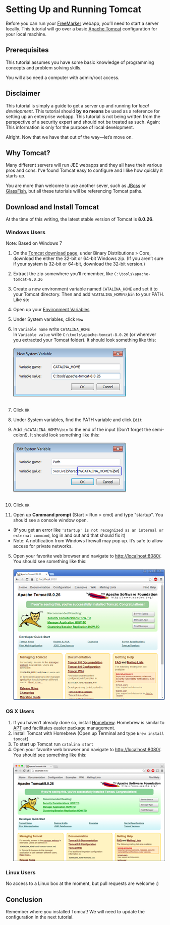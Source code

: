 # Setting Up and Running Tomcat

Before you can run your [FreeMarker](http://freemarker.org) webapp, you’ll need to start a server locally. This tutorial will go over a basic [Apache Tomcat](http://tomcat.apache.org/) configuration for your local machine.

## Prerequisites

This tutorial assumes you have some basic knowledge of programming concepts and problem solving skills.

You will also need a computer with admin/root access.

## Disclaimer

This tutorial is simply a guide to get a server up and running for *local development*. This tutorial should **by no means** be used as a reference for setting up an enterprise webapp. This tutorial is not being written from the perspective of a security expert and should not be treated as such. Again: This information is only for the purpose of local development.

Alright. Now that we have that out of the way—let’s move on.

## Why Tomcat?

Many different servers will run JEE webapps and they all have their various pros and cons. I’ve found Tomcat easy to configure and I like how quickly it starts up.

You are more than welcome to use another sever, such as [JBoss](http://www.jboss.org/) or [GlassFish](https://glassfish.java.net/), but all these tutorials will be referencing Tomcat paths.

## Download and Install Tomcat

At the time of this writing, the latest stable version of Tomcat is **8.0.26**.


### Windows Users

Note: Based on Windows 7

1. On the [Tomcat download page](http://tomcat.apache.org/download-80.cgi), under Binary Distributions > Core, download the either the 32-bit or 64-bit Windows zip. (If you aren’t sure if your system is 32-bit or 64-bit, download the 32-bit version.)

2. Extract the zip somewhere you’ll remember, like `C:\tools\apache-tomcat-8.0.26`

3. Create a new environment variable named `CATALINA_HOME` and set it to your Tomcat directory. Then and add `%CATALINA_HOME%\bin` to your PATH. Like so: <br>
  1. Open up your [Environment Variables](http://www.nextofwindows.com/how-to-addedit-environment-variables-in-windows-7)
  2. Under System variables, click `New`
  3. In `Variable name` write `CATALINA_HOME` <br>In `Variable value` write `C:\tools\apache-tomcat-8.0.26` (or wherever you extracted your Tomcat folder). It should look something like this: <br><br> ![CATALINA_HOME](images/catalina-home.png)<br><br>
  4. Click `OK`
  5. Under System variables, find the PATH variable and click `Edit`
  6. Add `;%CATALINA_HOME%\bin` to the end of the input (Don’t forget the semi-colon!). It should look something like this:<br><br>![PATH](images/edit-path.png)<br><br>
  7. Click `OK`

4. Open up **Command prompt** (Start > Run > cmd) and type "startup". You should see a console window open.

  * (If you get an error like `'startup' is not recognized as an internal or external command`, log in and out and that should fix it)
  * Note: A notification from Windows firewall may pop up. It’s safe to allow access for private networks.

5. Open your favorite web browser and navigate to [http://localhost:8080/](http://localhost:8080/). You should see something like this:<br><br> ![Tomcat running](images/tomcat-running.png)

### OS X Users

1. If you haven’t already done so, install [Homebrew](http://brew.sh/). Homebrew is similar to [APT](https://en.wikipedia.org/wiki/Advanced_Packaging_Tool) and facilitates easier package management.
2. Install Tomcat with Homebrew (Open up Terminal and type `brew install tomcat`)
3. To start up Tomcat run `catalina start`
4. Open your favorite web browser and navigate to [http://localhost:8080/](http://localhost:8080/). You should see something like this:<br><br> ![Tomcat running](images/tomcat-osx.png)

### Linux Users

No access to a Linux box at the moment, but pull requests are welcome :)

## Conclusion

Remember where you installed Tomcat! We will need to update the configuration in the next tutorial.
